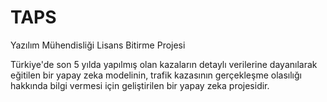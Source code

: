 # TAPS
Yazılım Mühendisliği Lisans Bitirme Projesi

Türkiye'de son 5 yılda yapılmış olan kazaların detaylı verilerine dayanılarak eğitilen bir yapay zeka modelinin, 
trafik kazasının gerçekleşme olasılığı hakkında bilgi vermesi için geliştirilen bir yapay zeka projesidir.
